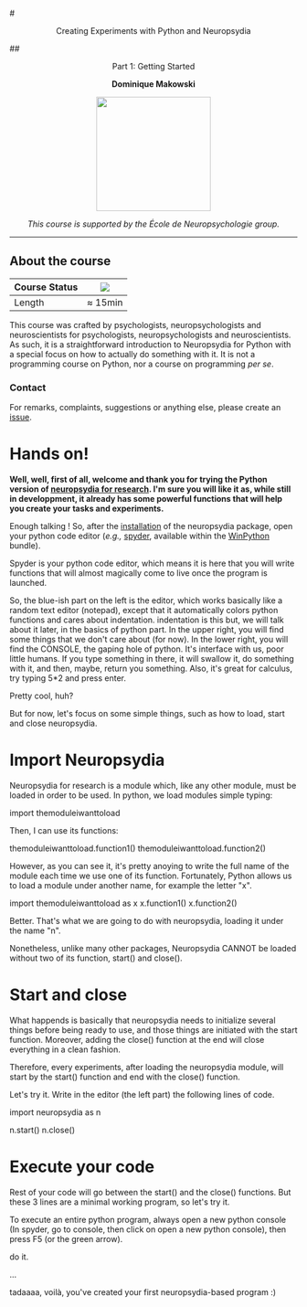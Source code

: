 #<p align="center">Creating Experiments with Python and Neuropsydia</p>
##<p align="center">Part 1: Getting Started</p>
**<p align="center">Dominique Makowski</p>**

<p align="center"><img src="https://biblineuropsy.files.wordpress.com/2016/08/n.png" width="200"></p>


*<p align="center">This course is supported by the École de Neuropsychologie group.</p>*

---

## About the course


| Course Status | ![](https://img.shields.io/badge/status-open-brightgreen.svg) |
|---------------|---|
| Length | ≈ 15min |


This course was crafted by psychologists, neuropsychologists and neuroscientists for psychologists, neuropsychologists and neuroscientists.
As such, it is a straightforward introduction to Neuropsydia for Python with a special focus on how to actually do something with it.
It is not a programming course on Python, nor a course on programming *per se*.

### Contact

For remarks, complaints, suggestions or anything else, please create an [issue](https://github.com/neuropsychology/Courses/issues).

# Hands on!

**Well, well, first of all, welcome and thank you for trying the Python version of [neuropsydia for research](https://github.com/neuropsychology/neuropsychology.R). I'm sure you will like it as, while still in developpment, it already has some powerful functions that will help you create your tasks and experiments.**
 
Enough talking ! So, after the [installation](https://github.com/neuropsychology/Neuropsydia.py#installation) of the neuropsydia package, open your python code editor (*e.g.,* [spyder](https://pythonhosted.org/spyder/installation.html), available within the [WinPython](https://winpython.github.io/) bundle).
 
Spyder is your python code editor, which means it is here that you will write functions that will almost magically come to live once the program is launched.
 
So, the blue-ish part on the left is the editor, which works basically like a random text editor (notepad), except that it automatically colors python functions and cares about indentation.
indentation
      is
            this
                    but,
we will talk about it later, in the basics of python part. In the upper right, you will find some things that we don't care about (for now). In the lower right, you will find the CONSOLE, the gaping hole of python. It's interface with us, poor little humans. If you type something in there, it will swallow it, do something with it, and then, maybe, return you something. Also, it's great for calculus, try typing 5*2 and press enter.
 
Pretty cool, huh?
 
But for now, let's focus on some simple things, such as how to load, start and close neuropsydia.
 
 
# Import Neuropsydia
 
Neuropsydia for research is a module which, like any other module, must be loaded in order to be used. In python, we load modules simple typing:
 
import themoduleiwanttoload
 
Then, I can use its functions:
 
themoduleiwanttoload.function1()
themoduleiwanttoload.function2()
 
However, as you can see it, it's pretty anoying to write the full name of the module each time we use one of its function. Fortunately, Python allows us to load a module under another name, for example the letter "x".
 
import themoduleiwanttoload as x
x.function1()
x.function2()
 
Better. That's what we are going to do with neuropsydia, loading it under the name "n".
 
Nonetheless, unlike many other packages, Neuropsydia CANNOT be loaded without two of its function, start() and close().
 
 
 
# Start and close
 
What happends is basically that neuropsydia needs to initialize several things before being ready to use, and those things are initiated with the start function. Moreover, adding the close() function at the end will close everything in a clean fashion. 
 
Therefore, every experiments, after loading the neuropsydia module, will start by the start() function and end with the close() function.
 
Let's try it. Write in the editor (the left part) the following lines of code.
 
import neuropsydia as n
 
n.start()
n.close()
 
 
 
# Execute your code
 
Rest of your code will go between the start() and the close() functions. But these 3 lines are a minimal working program, so let's try it.
 
To execute an entire python program, always open a new python console (In spyder, go to console, then click on open a new python console), then press F5 (or the green arrow).
 
do it.
 
...
 
tadaaaa, voilà, you've created your first neuropsydia-based program :)

